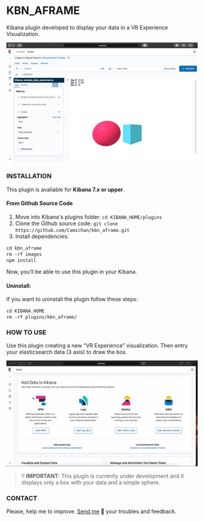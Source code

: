 # KBN_AFRAME
Kibana plugin developed to display your data in a VR Experience Visualization.

![Screenshot](images/Kbn_aframe_image.png)

### INSTALLATION

This plugin is avaliable for **Kibana 7.x or upper**.

#### From Github Source Code

1. Move into Kibana's plugins folder: `cd KIBANA_HOME/plugins`
2. Clone the Github source code:
`git clone https://github.com/Camichan/kbn_aframe.git`
3. Install dependencies:
```
cd kbn_aframe
rm -rf images
npm install
```
Now, you’ll be able to use this plugin in your Kibana.

#### Uninstall:
If you want to uninstall the plugin follow these steps:
```
cd KIBANA_HOME
rm -rf plugins/kbn_aframe/
```
### HOW TO USE

Use this plugin creating a new “VR Experience” visualization. Then entry your elasticsearch data (3 axis) to draw the box.

![Screenshot](images/how_to_use.gif)

> :bangbang: **IMPORTANT:** This plugin is currently under development and it displays only a box with your data and a simple sphere.


### CONTACT
Please, help me to improve. [Send me](mailto:camaratomoyo@gmail.com) :e-mail: your troubles and feedback.
